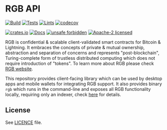 # RGB API

[![Build](https://github.com/rgb-protocol/rgb-api/actions/workflows/build.yml/badge.svg)](https://github.com/rgb-protocol/rgb-api/actions/workflows/build.yml)
[![Tests](https://github.com/rgb-protocol/rgb-api/actions/workflows/test.yml/badge.svg)](https://github.com/rgb-protocol/rgb-api/actions/workflows/test.yml)
[![Lints](https://github.com/rgb-protocol/rgb-api/actions/workflows/lint.yml/badge.svg)](https://github.com/rgb-protocol/rgb-api/actions/workflows/lint.yml)
[![codecov](https://codecov.io/gh/rgb-protocol/rgb-api/branch/master/graph/badge.svg)](https://codecov.io/gh/rgb-protocol/rgb-api)

[![crates.io](https://img.shields.io/crates/v/rgb-api)](https://crates.io/crates/rgb-api)
[![Docs](https://docs.rs/rgb-api/badge.svg)](https://docs.rs/rgb-api)
[![unsafe forbidden](https://img.shields.io/badge/unsafe-forbidden-success.svg)](https://github.com/rust-secure-code/safety-dance/)
[![Apache-2 licensed](https://img.shields.io/crates/l/rgb-api)](./LICENSE)

RGB is confidential & scalable client-validated smart contracts for Bitcoin &
Lightning. It embraces the concepts of private & mutual ownership, abstraction
and separation of concerns and represents "post-blockchain", Turing-complete
form of trustless distributed computing which does not require introduction of
"tokens". To learn more about RGB please check [RGB website][Site].

This repository provides client-facing library which can be used by desktop
apps and mobile wallets for integrating RGB support. It also provides binary
`rgb` which runs in the command-line and exposes all RGB functionality locally,
requiring only an indexer, check [here](/cli/README.md) for details.

## License

See [LICENCE](LICENSE) file.


[Site]: https://rgb.info

